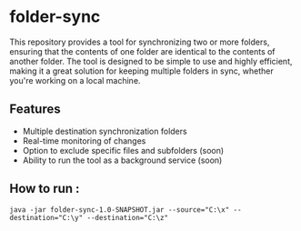 # folder-sync
This repository provides a tool for synchronizing two or more folders, ensuring that the contents of one folder are identical to the contents of another folder. The tool is designed to be simple to use and highly efficient, making it a great solution for keeping multiple folders in sync, whether you're working on a local machine.

## Features
- Multiple destination synchronization folders
- Real-time monitoring of changes
- Option to exclude specific files and subfolders (soon)
- Ability to run the tool as a background service (soon)

## How to run :
`java -jar folder-sync-1.0-SNAPSHOT.jar --source="C:\x" --destination="C:\y" --destination="C:\z"`

